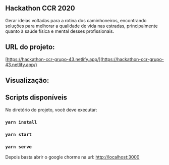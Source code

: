 ## Hackathon CCR 2020

Gerar ideias voltadas para a rotina dos caminhoneiros, encontrando soluções para melhorar a qualidade de vida nas estradas, principalmente quanto à saúde física e mental desses profissionais.


## URL do projeto:
[https://hackathon-ccr-grupo-43.netlify.app/](https://hackathon-ccr-grupo-43.netlify.app/)

## Visualização:

## Scripts disponíveis
No diretório do projeto, você deve executar:

### `yarn install`
### `yarn start`
### `yarn serve`


Depois basta abrir o google chorme na url:
[http://localhost:3000](http://localhost:3000)


